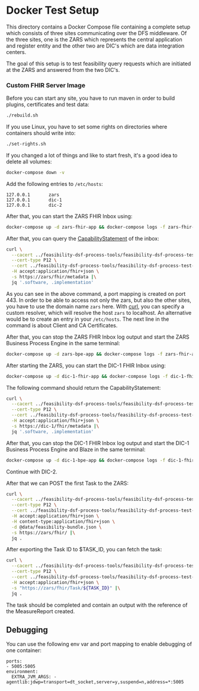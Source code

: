 # Docker Test Setup

This directory contains a Docker Compose file containing a complete setup which consists of three sites communicating
over the DFS middleware. Of the three sites, one is the ZARS which represents the central application and register
entity and the other two are DIC's which are data integration centers.

The goal of this setup is to test feasibility query requests which are initiated at the ZARS and answered from the two
DIC's.

### Custom FHIR Server Image

Before you can start any site, you have to run maven in order to build plugins, certificates and test data:

```sh
./rebuild.sh
```

If you use Linux, you have to set some rights on directories where containers should write into:

```sh
./set-rights.sh
```

If you changed a lot of things and like to start fresh, it's a good idea to delete all volumes:

```sh
docker-compose down -v
```

Add the following entries to `/etc/hosts`:

```
127.0.0.1       zars
127.0.0.1       dic-1
127.0.0.1       dic-2
```

After that, you can start the ZARS FHIR Inbox using:

```sh
docker-compose up -d zars-fhir-app && docker-compose logs -f zars-fhir-app
```

After that, you can query the [CapabilityStatement][1] of the inbox:

```sh
curl \
  --cacert ../feasibility-dsf-process-tools/feasibility-dsf-process-test-data-generator/cert/ca/testca_certificate.pem \
  --cert-type P12 \
  --cert ../feasibility-dsf-process-tools/feasibility-dsf-process-test-data-generator/cert/Webbrowser_Test_User/Webbrowser_Test_User_certificate.p12:password \
  -H accept:application/fhir+json \
  -s https://zars/fhir/metadata |\
  jq '.software, .implementation'
```

As you can see in the above command, a port mapping is created on port 443. In order to be able to access not only the
zars, but also the other sites, you have to use the domain name `zars` here. With [curl][2], you can specify a custom
resolver, which will resolve the host `zars` to localhost. An alternative would be to create an entry in
your `/etc/hosts`. The next line in the command is about Client and CA Certificates.

After that, you can stop the ZARS FHIR Inbox log output and start the ZARS Business Process Engine in the same terminal:

```sh
docker-compose up -d zars-bpe-app && docker-compose logs -f zars-fhir-app zars-bpe-app
```

After starting the ZARS, you can start the DIC-1 FHIR Inbox using:

```sh
docker-compose up -d dic-1-fhir-app && docker-compose logs -f dic-1-fhir-app
```

The following command should return the CapabilityStatement:

```sh
curl \
  --cacert ../feasibility-dsf-process-tools/feasibility-dsf-process-test-data-generator/cert/ca/testca_certificate.pem \
  --cert-type P12 \
  --cert ../feasibility-dsf-process-tools/feasibility-dsf-process-test-data-generator/cert/Webbrowser_Test_User/Webbrowser_Test_User_certificate.p12:password \
  -H accept:application/fhir+json \
  -s https://dic-1/fhir/metadata |\
  jq '.software, .implementation'
```

After that, you can stop the DIC-1 FHIR Inbox log output and start the DIC-1 Business Process Engine and Blaze in the same terminal:

```sh
docker-compose up -d dic-1-bpe-app && docker-compose logs -f dic-1-fhir-app dic-1-bpe-app
```

Continue with DIC-2.

After that we can POST the first Task to the ZARS:

```sh
curl \
  --cacert ../feasibility-dsf-process-tools/feasibility-dsf-process-test-data-generator/cert/ca/testca_certificate.pem \
  --cert-type P12 \
  --cert ../feasibility-dsf-process-tools/feasibility-dsf-process-test-data-generator/cert/Webbrowser_Test_User/Webbrowser_Test_User_certificate.p12:password \
  -H accept:application/fhir+json \
  -H content-type:application/fhir+json \
  -d @data/feasibility-bundle.json \
  -s https://zars/fhir/ |\
  jq .
```

After exporting the Task ID to $TASK_ID, you can fetch the task:

```sh
curl \
  --cacert ../feasibility-dsf-process-tools/feasibility-dsf-process-test-data-generator/cert/ca/testca_certificate.pem \
  --cert-type P12 \
  --cert ../feasibility-dsf-process-tools/feasibility-dsf-process-test-data-generator/cert/Webbrowser_Test_User/Webbrowser_Test_User_certificate.p12:password \
  -H accept:application/fhir+json \
  -s "https://zars/fhir/Task/${TASK_ID}" |\
  jq .
```

The task should be completed and contain an output with the reference of the MeasureReport created.

## Debugging

You can use the following env var and port mapping to enable debugging of one container:

```
ports:
- 5005:5005
environment:
  EXTRA_JVM_ARGS: -agentlib:jdwp=transport=dt_socket,server=y,suspend=n,address=*:5005
```

[1]: <https://www.hl7.org/fhir/capabilitystatement.html>

[2]: <https://curl.se>
